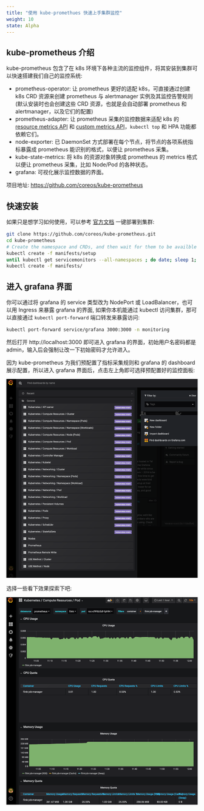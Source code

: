```yaml
---
title: "使用 kube-promethues 快速上手集群监控"
weight: 10
state: Alpha
---
```


## kube-prometheus 介绍

kube-prometheus 包含了在 k8s 环境下各种主流的监控组件，将其安装到集群可以快速搭建我们自己的监控系统:

* prometheus-operator: 让 prometheus 更好的适配 k8s，可直接通过创建 k8s CRD 资源来创建 prometheus 与 alertmanager 实例及其监控告警规则 (默认安装时也会创建这些 CRD 资源，也就是会自动部署 prometheus 和 alertmanager，以及它们的配置)
* prometheus-adapter: 让 prometheus 采集的监控数据来适配 k8s 的 [resource metrics API](https://github.com/kubernetes/community/blob/master/contributors/design-proposals/instrumentation/resource-metrics-api.md) 和 [custom metrics API](https://github.com/kubernetes/community/blob/master/contributors/design-proposals/instrumentation/custom-metrics-api.md)，`kubectl top` 和 HPA 功能都依赖它们。
* node-exporter: 已 DaemonSet 方式部署在每个节点，将节点的各项系统指标暴露成 prometheus 能识别的格式，以便让 prometheus 采集。
* kube-state-metrics: 将 k8s 的资源对象转换成 prometheus 的 metrics 格式以便让 prometheus 采集，比如 Node/Pod 的各种状态。
* grafana: 可视化展示监控数据的界面。

项目地址: https://github.com/coreos/kube-prometheus

## 快速安装

如果只是想学习如何使用，可以参考 [官方文档](https://github.com/coreos/kube-prometheus#quickstart) 一键部署到集群:

``` bash
git clone https://github.com/coreos/kube-prometheus.git
cd kube-prometheus
# Create the namespace and CRDs, and then wait for them to be availble before creating the remaining resources
kubectl create -f manifests/setup
until kubectl get servicemonitors --all-namespaces ; do date; sleep 1; echo ""; done
kubectl create -f manifests/
```

## 进入 grafana 界面

你可以通过将 grafana 的 service 类型改为 NodePort 或 LoadBalancer，也可以用 Ingress 来暴露 grafana 的界面, 如果你本机能通过 kubectl 访问集群，那可以直接通过 `kubectl port-forward` 端口转发来暴露访问:

``` bash
kubectl port-forward service/grafana 3000:3000 -n monitoring
```

然后打开 http://localhost:3000 即可进入 grafana 的界面，初始用户名密码都是 admin，输入后会强制让改一下初始密码才允许进入。

因为 kube-prometheus 为我们预配置了指标采集规则和 grafana 的 dashboard 展示配置，所以进入 grafana 界面后，点击左上角即可选择预配置好的监控面板:

![](/images/grafana-select-dashboard.png?classes=no-margin)

选择一些看下效果探索下吧:

![](/images/grafana-dashboard-pod.png?classes=no-margin)
